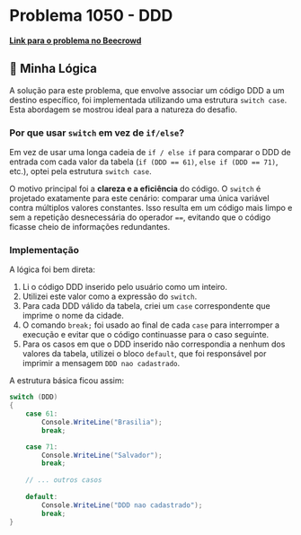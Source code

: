 # Problema 1050 - DDD

**[Link para o problema no Beecrowd](https://www.beecrowd.com.br/judge/pt/problems/view/1050)**

## 🧠 Minha Lógica

A solução para este problema, que envolve associar um código DDD a um destino específico, foi implementada utilizando uma estrutura `switch case`. Esta abordagem se mostrou ideal para a natureza do desafio.

### Por que usar `switch` em vez de `if/else`?

Em vez de usar uma longa cadeia de `if / else if` para comparar o DDD de entrada com cada valor da tabela (`if (DDD == 61)`, `else if (DDD == 71)`, etc.), optei pela estrutura `switch case`.

O motivo principal foi a **clareza e a eficiência** do código. O `switch` é projetado exatamente para este cenário: comparar uma única variável contra múltiplos valores constantes. Isso resulta em um código mais limpo e sem a repetição desnecessária do operador `==`, evitando que o código ficasse cheio de informações redundantes.

### Implementação

A lógica foi bem direta:

1.  Li o código DDD inserido pelo usuário como um inteiro.
2.  Utilizei este valor como a expressão do `switch`.
3.  Para cada DDD válido da tabela, criei um `case` correspondente que imprime o nome da cidade.
4.  O comando `break;` foi usado ao final de cada `case` para interromper a execução e evitar que o código continuasse para o caso seguinte.
5.  Para os casos em que o DDD inserido não correspondia a nenhum dos valores da tabela, utilizei o bloco `default`, que foi responsável por imprimir a mensagem `DDD nao cadastrado`.

A estrutura básica ficou assim:

```csharp
switch (DDD)
{
    case 61:
        Console.WriteLine("Brasilia");
        break;

    case 71:
        Console.WriteLine("Salvador");
        break;
    
    // ... outros casos
    
    default:
        Console.WriteLine("DDD nao cadastrado");
        break;
}